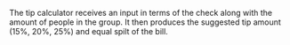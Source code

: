 The tip calculator receives an input in terms of the check along with the amount of people in the group. It then produces the suggested tip amount (15%, 20%, 25%) and equal spilt of the bill.
